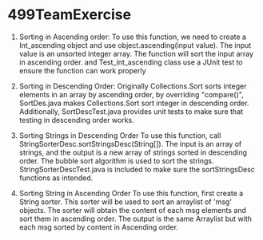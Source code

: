 # 499TeamExercise

1. Sorting in Ascending order:
    To use this function, we need to create a Int_ascending object and use object.ascending(input value). The input value is an unsorted integer array. The function will sort the input array in ascending order. and Test_int_ascending class use a JUnit test to ensure the function can work properly 


2. Sorting in Descending Order:
    Originally Collections.Sort sorts integer elements in an array by ascending order, by overriding "compare()", SortDes.java makes Collections.Sort sort integer in descending order. Additionally, SortDescTest.java provides unit tests to make sure that testing in descending order works.

3. Sorting Strings in Descending Order
    To use this function, call StringSorterDesc.sortStringsDesc(String[]). The input is an array of strings, and the output is a new array of strings sorted in descending order. The bubble sort algorithm is used to sort the strings. StringSorterDescTest.java is included to make sure the sortStringsDesc functions as intended.

4. Sorting String in Ascending Order
    To use this function, first create a String sorter. This sorter will be used to sort an arraylist of 'msg' objects. The sorter will obtain the content of each msg elements and sort them in ascending order. The output is the same Arraylist but with each msg sorted by content in Ascending order. 
